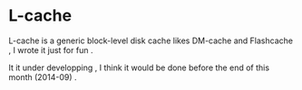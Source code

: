 L-cache
=======
L-cache is a generic block-level disk cache likes DM-cache and Flashcache , I wrote it just for fun . 

It it under developping , I think it would be done before the end of this month (2014-09) .


